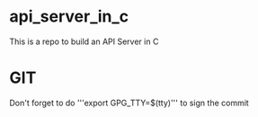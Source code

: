 # api_server_in_c
This is a repo to build an API Server in C


# GIT 
Don't forget to do '''export GPG_TTY=$(tty)''' to sign the commit